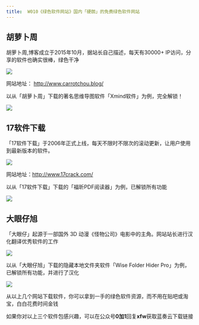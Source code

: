 ```yaml
---
title:  W010《绿色软件网站》国内「硬朗」的免费绿色软件网站
---
```


## 胡萝卜周

胡萝卜周,博客成立于2015年10月，据站长自己描述，每天有30000+ IP访问，分享的软件也确实很棒，绿色干净

![](https://www.v2fy.com/asset/soft-000010-china-green-soft/huluobo.png)

网站地址： http://www.carrotchou.blog/



以从「胡萝卜周」下载的著名思维导图软件「Xmind软件」为例，完全解锁！

![](https://www.v2fy.com/asset/soft-000010-china-green-soft/xmind.png)





## 17软件下载



「17软件下载」于2006年正式上线，每天不限时不限次的滚动更新，让用户使用到最新版本的软件。



![](https://www.v2fy.com/asset/soft-000010-china-green-soft/17crack.png)



网站地址：http://www.17crack.com/





以从「17软件下载」下载的「福昕PDF阅读器」为例，已解锁所有功能

![](https://www.v2fy.com/asset/soft-000010-china-green-soft/fuxin.png)



## 大眼仔旭



「大眼仔」起源于一部国外 3D 动漫《怪物公司》电影中的主角。网站站长进行汉化翻译优秀软件的工作

![](https://www.v2fy.com/asset/soft-000010-china-green-soft/dayanzai.png)



以从「大眼仔旭」下载的隐藏本地文件夹软件「Wise Folder Hider Pro」为例，已解锁所有功能，并进行了汉化



![](https://www.v2fy.com/asset/soft-000010-china-green-soft/wise.png)



从以上几个网站下载软件，你可以拿到一手的绿色软件资源，而不用在贴吧或淘宝，白白花费时间金钱

如果你对以上三个软件包感兴趣，可以在公众号**0加1**回复**xfw**获取蓝奏云下载链接